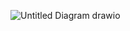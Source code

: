 ![Untitled Diagram drawio](https://github.com/karthick-dkk/Terraform/assets/128692563/bbd45bb2-3c06-48fc-9fd1-366d3549425a)

